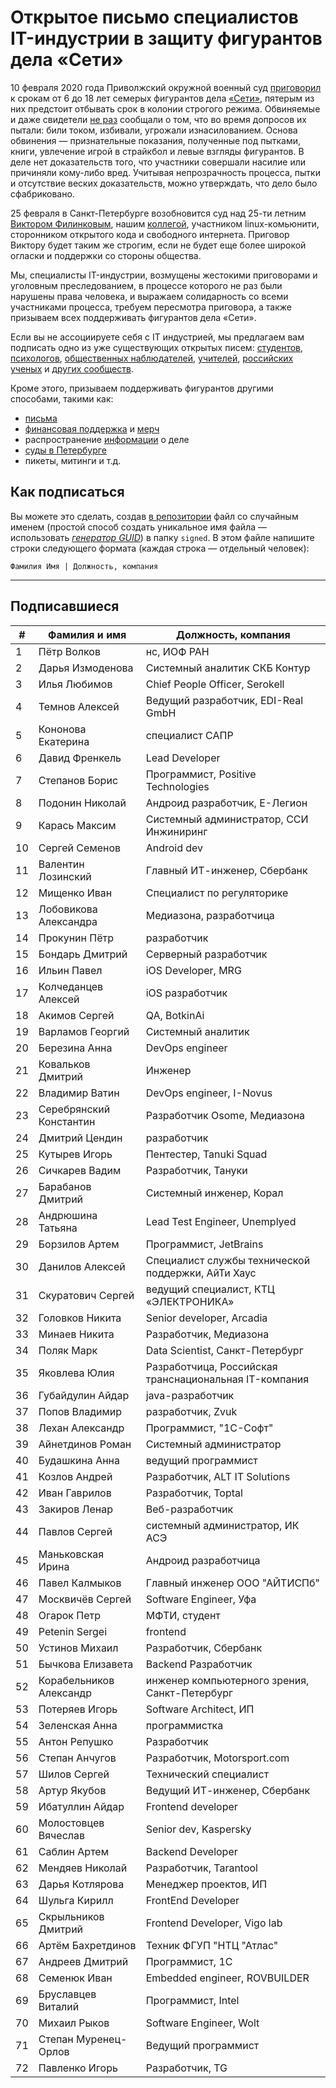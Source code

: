 # Открытое письмо специалистов IT-индустрии в защиту фигурантов дела «Сети» 

10 февраля 2020 года Приволжский окружной военный суд [приговорил](https://zona.media/news/2020/02/10/pnz18) к срокам от 6 до 18 лет семерых фигурантов дела [«Сети»](https://meduza.io/feature/2018/06/14/ya-sdalsya-prakticheski-srazu-kak-fsb-pod-pytkami-vybivaet-priznaniya-u-antifashistov), пятерым из них предстоит отбывать срок в колонии строгого режима. Обвиняемые и даже свидетели [не раз](https://twitter.com/sssmirnov/status/1226767770668404736) сообщали о том, что во время допросов их пытали: били током, избивали, угрожали изнасилованием. Основа обвинения — признательные показания, полученные под пытками, книги, увлечение игрой в страйкбол и левые взгляды фигурантов. В деле нет доказательств того, что участники совершали насилие или причиняли кому-либо вред. Учитывая непрозрачность процесса, пытки и отсутствие веских доказательств, можно утверждать, что дело было сфабриковано. 

25 февраля в Санкт-Петербурге возобновится суд над 25-ти летним [Виктором Филинковым](https://rupression.com/person/viktor-filinkov/), нашим [коллегой](https://github.com/RussianBruteForce), участником linux-комьюнити, сторонником открытого кода и свободного интернета. Приговор Виктору будет таким же строгим, если не будет еще более широкой огласки и поддержки со стороны общества. 

Мы, специалисты IT-индустрии, возмущены жестокими приговорами и уголовным преследованием, в процессе которого не раз были нарушены права человека, и выражаем солидарность со всеми участниками процесса, требуем пересмотра приговора, а также призываем всех поддерживать фигурантов дела «Сети». 

Если вы не ассоциируете себя с IT индустрией, мы предлагаем вам подписать одно из уже существующих открытых писем: [студентов](https://doxajournal.ru/support_networkcase), [психологов](https://docs.google.com/forms/d/e/1FAIpQLSfS7j5wJEcY3uggSpL4yp9YHuYKyVTrZLP_WBbnyytx5O9z-A/viewform), [общественных наблюдателей](https://www.facebook.com/story.php?story_fbid=2670390803075933&id=100003151178607), [учителей](https://pedagog-prof.org/novosti/privlech-vinovnykh-v-primenenii-pytok-zayavlenie-profsoyuza-uchitel-po-delu-seti), [российских ученых](http://scientific.ru/zayavlenie-po-delu-seti/) и [других сообществ](https://rupression.com/2020/02/15/we-are-network/).

Кроме этого, призываем поддерживать фигурантов другими способами, такими как: 
* [письма](http://rosuznik.org/arrests)
* [финансовая поддержка](https://rupression.com/support/) и [мерч](https://rupression.com/merch/)
* распространение [информации](https://rupression.com/kak-fsb-fabrikuet-delo-terrorizme-protiv-antifashistov-v-rossii/) о деле
* [суды в Петербурге](https://afisha.zona.media/)
* пикеты, митинги и т.д.

## Как подписаться

Вы можете это сделать, создав [в репозитории](https://github.com/developers-against-repressions/network-case) файл со случайным именем (простой способ создать уникальное имя файла — использовать *[генератор GUID](https://www.guidgenerator.com/online-guid-generator.aspx)*) в папку `signed`. В этом файле напишите строки
следующего формата (каждая строка — отдельный человек):
```
Фамилия Имя | Должность, компания
```

***

## Подписавшиеся

| #    | Фамилия и имя                      |  Должность, компания                    |
|------|------------------------------------|-----------------------------------------|
| 1    | Пётр Волков              | нс, ИОФ РАН                     |
| 2    | Дарья Измоденова    | Системный аналитик СКБ Контур |
| 3    | Илья Любимов            | Chief People Officer, Serokell          |
| 4    | Темнов Алексей        | Ведущий разработчик, EDI-Real GmbH |
| 5    | Кононова Екатерина | специалист САПР           |
| 6    | Давид Френкель        | Lead Developer                          |
| 7    | Степанов Борис        | Программист, Positive Technologies |
| 8    | Подонин Николай      | Андроид разработчик, Е-Легион |
| 9    | Карась Максим          | Системный администратор, ССИ Инжиниринг |
| 10   | Сергей Семенов        | Android dev                             |
| 11   | Валентин Лозинский | Главный ИТ-инженер, Сбербанк |
| 12   | Мищенко Иван            | Специалист по регуляторике |
| 13   | Лобовикова Александра | Медиазона, разработчица |
| 14   | Прокунин Пётр          | разработчик                  |
| 15   | Бондарь Дмитрий      | Серверный разработчик |
| 16   | Ильин Павел              | iOS Developer, MRG                      |
| 17   | Колчеданцев Алексей | iOS разработчик              |
| 18   | Акимов Сергей          | QA, BotkinAi                            |
| 19   | Варламов Георгий    | Системный аналитик     |
| 20   | Березина Анна          | DevOps engineer                         |
| 21   | Ковальков Дмитрий  | Инженер                          |
| 22   | Владимир Ватин        | DevOps engineer, I-Novus                |
| 23   | Серебрянский Константин | Разработчик Osome, Медиазона |
| 24   | Дмитрий Цендин        | разработчик                  |
| 25   | Кутырев Игорь          | Пентестер, Tanuki Squad        |
| 26   | Сичкарев Вадим        | Разработчик, Тануки    |
| 27   | Барабанов Дмитрий  | Системный инженер, Корал |
| 28   | Андрюшина Татьяна  | Lead Test Engineer, Unemplyed           |
| 29   | Борзилов Артем        | Программист, JetBrains       |
| 30   | Данилов Алексей      | Специалист службы технической поддержки, АйТи Хаус |
| 31   | Скуратович Сергей  | ведущий специалист, КТЦ «ЭЛЕКТРОНИКА» |
| 32   | Головков Никита      | Senior developer, Arcadia               |
| 33   | Минаев Никита          | Разработчик, Медиазона |
| 34   | Поляк Марк                | Data Scientist, Санкт-Петербург |
| 35   | Яковлева Юлия          | Разработчица, Российская транснациональная IT-компания |
| 36   | Губайдулин Айдар    | java-разработчик             |
| 37   | Попов Владимир        | разработчик, Zvuk            |
| 38   | Лехан Александр      | Программист, "1С-Софт"  |
| 39   | Айнетдинов Роман    | Системный администратор |
| 40   | Будашкина Анна        | ведущий программист   |
| 41   | Козлов Андрей          | Разработчик, ALT IT Solutions |
| 42   | Иван Гаврилов          | Разработчик, Toptal          |
| 43   | Закиров Ленар          | Веб-разработчик           |
| 44   | Павлов Сергей          | системный администратор, ИК АСЭ |
| 45   | Маньковская Ирина  | Андроид разработчица |
| 46   | Павел Калмыков        | Главный инженер ООО "АЙТИСПб" |
| 47   | Москвичёв Сергей    | Software Engineer, Уфа               |
| 48   | Огарок Петр              | МФТИ, студент                |
| 49   | Petenin Sergei                     | frontend                                |
| 50   | Устинов Михаил        | Разработчик, Сбербанк |
| 51   | Бычкова Елизавета  | Backend Разработчик          |
| 52   | Корабельников Александр | инженер компьютерного зрения, Санкт-Петербург |
| 53   | Потеряев Игорь        | Software Architect, ИП                |
| 54   | Зеленская Анна        | программистка              |
| 55   | Антон Репушко          | Разработчик                  |
| 56   | Степан Анчугов        | Разработчик, Motorsport.com  |
| 57   | Шилов Сергей            | Технический специалист |
| 58   | Артур Якубов            | Ведущий ИТ-инженер, Сбербанк |
| 59   | Ибатуллин Айдар      | Frontend developer                      |
| 60   | Молостовцев Вячеслав | Senior dev, Kaspersky                   |
| 61   | Саблин Артем            | Backend Developer                       |
| 62   | Мендяев Николай      | Разработчик, Tarantool       |
| 63   | Дарья Котлярова      | Менеджер проектов, ИП |
| 64   | Шульга Кирилл          | FrontEnd Developer                      |
| 65   | Скрыльников Дмитрий | Frontend Developer, Vigo lab            |
| 66   | Артём Бахретдинов  | Техник ФГУП "НТЦ "Атлас" |
| 67   | Андреев Дмитрий      | Программист, 1С             |
| 68   | Семенюк Иван            | Embedded engineer, ROVBUILDER           |
| 69   | Бруславцев Виталий | Программист, Intel           |
| 70   | Михаил Рыков            | Software Engineer, Wolt                 |
| 71   | Степан Муренец-Орлов | Ведущий программист   |
| 72   | Павленко Игорь        | Разработчик, TG              |
